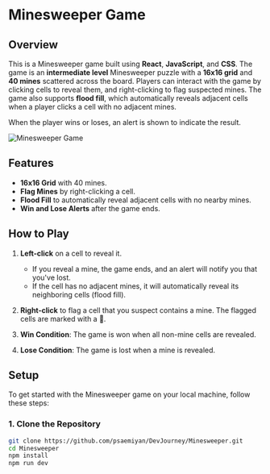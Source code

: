 # Minesweeper Game

## Overview

This is a Minesweeper game built using **React**, **JavaScript**, and **CSS**. The game is an **intermediate level** Minesweeper puzzle with a **16x16 grid** and **40 mines** scattered across the board. Players can interact with the game by clicking cells to reveal them, and right-clicking to flag suspected mines. The game also supports **flood fill**, which automatically reveals adjacent cells when a player clicks a cell with no adjacent mines.

When the player wins or loses, an alert is shown to indicate the result.

![Minesweeper Game](./minesweeper.jpeg)


## Features

- **16x16 Grid** with 40 mines.
- **Flag Mines** by right-clicking a cell.
- **Flood Fill** to automatically reveal adjacent cells with no nearby mines.
- **Win and Lose Alerts** after the game ends.

## How to Play

1. **Left-click** on a cell to reveal it.
   - If you reveal a mine, the game ends, and an alert will notify you that you've lost.
   - If the cell has no adjacent mines, it will automatically reveal its neighboring cells (flood fill).
   
2. **Right-click** to flag a cell that you suspect contains a mine. The flagged cells are marked with a 🚩.
   
3. **Win Condition**: The game is won when all non-mine cells are revealed.
   
4. **Lose Condition**: The game is lost when a mine is revealed.

## Setup

To get started with the Minesweeper game on your local machine, follow these steps:

### 1. Clone the Repository
```bash
git clone https://github.com/psaemiyan/DevJourney/Minesweeper.git
cd Minesweeper
npm install
npm run dev

